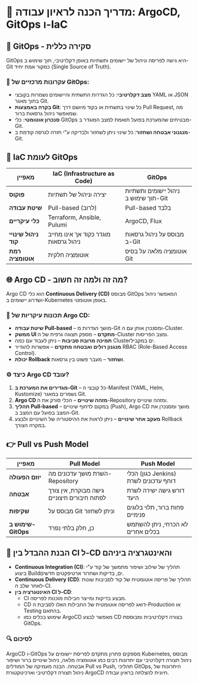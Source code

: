 # 🔗 מדריך הכנה לראיון עבודה: ArgoCD, GitOps ו-IaC

## 🏢 GitOps - סקירה כללית
GitOps היא גישה לפריסה וניהול של יישומים ותשתיות באופן דקלרטיבי, תוך שימוש ב-Git כמקור אמת יחיד (Single Source of Truth).

### 🔎 עקרונות מרכזיים של GitOps:
- **מצב דקלרטיבי**: כל הגדרות התשתית והיישומים נשמרות בקובצי YAML או JSON בתוך מאגר Git.
- **בקרה באמצעות Git**: כל שינוי בתשתית או בקוד מיושם דרך Pull Request, מה שמאפשר ניהול גרסאות ברור.
- **סנכרון אוטומטי**: כלי GitOps מבטיחים שהמערכת בפועל תואמת למצב המוגדר ב-Git.
- **מנגנוני אבטחה ושחזור**: כל שינוי ניתן לשחזור ולבדיקה ע"י חזרה לגרסה קודמת ב-Git.

## 🔄 IaC לעומת GitOps
| מאפיין | IaC (Infrastructure as Code) | GitOps |
|---------|----------------------------|--------|
| **פוקוס** | יצירה וניהול של תשתיות | ניהול יישומים ותשתיות תוך שימוש ב-Git |
| **שיטת עבודה** | Pull-based (לרוב) | Pull-based בלבד |
| **כלי עיקריים** | Terraform, Ansible, Pulumi | ArgoCD, Flux |
| **ניהול שינויי קוד** | מוגדר כקוד אך אינו מחייב ניהול גרסאות | מבוסס על ניהול גרסאות ב-Git |
| **רמת אוטומציה** | אוטומציה חלקית | אוטומציה מלאה על בסיס Git |

## 🌐 Argo CD - מה זה ולמה זה חשוב?
Argo CD הוא כלי **Continuous Delivery (CD)** מבוסס GitOps המאפשר ניהול ושדרוג יישומים ב-Kubernetes באופן אוטומטי.

### 🔗 תכונות עיקריות של Argo CD:
- **שיטת עבודה Pull-based** – מושך הגדרות מ-Git ומסנכרן אותן עם ה-Cluster.
- **ממשק UI מתקדם** – מספק תצוגה גרפית של ה-Cluster ומצב הפריסות.
- **תמיכה מרובת סביבות** – ניתן לעבוד עם כמה Clusterים במקביל.
- **מנגנון רולים ואבטחה מתקדם** – אפשרות להגדיר RBAC (Role-Based Access Control).
- **יכולת Rollback ושחזור** – מעבר פשוט בין גרסאות.

### ⚙ כיצד Argo CD עובד?
1. **מגדירים את המערכת ב-Git** – כל קובצי ה-Manifest (YAML, Helm, Kustomize) נשמרים במאגר Git.
2. **Argo CD מזהה שינויים** – הכלי סורק את ה-Repository ומזהה שינויים.
3. **תהליך Pull-based** – במקום לדחוף שינויים (Push), Argo CD מושך ומסנכרן את המצב בפועל עם המצב ב-Git.
4. **מעקב אחר שינויים** – ניתן לראות את ההיסטוריה של השינויים ולבצע Rollback במקרה הצורך.

## 👉 Pull vs Push Model
| מאפיין | Pull Model | Push Model |
|---------|-----------|------------|
| **יוזם הפעולה** | השרת מושך עדכונים מה-Repository | הכלי (כגון Jenkins) דוחף עדכונים לשרת |
| **אבטחה** | גישה מבוקרת, אין צורך לפתוח חיבורים חיצוניים | דורש גישה ישירה לשרת היעד |
| **שקיפות** | מבוסס על Git וניתן לשחזור | פחות ברור, תלוי בלוגים פנימיים |
| **שימוש ב-GitOps** | כן, חלק בלתי נפרד | לא הכרחי, ניתן להשתמש בכלים אחרים |

## 🌟 הבנת ההבדל בין CI ל-CD והאינטגרציה ביניהם
- **Continuous Integration (CI)**: תהליך של שילוב ושיפור מתמשך של קוד ע"י ביצוע Buildים, בדיקות ושחרור ארטיפקטים חדשים.
- **Continuous Delivery (CD)**: תהליך של פריסה אוטומטית של קוד לסביבות שונות לאחר שלב ה-CI.
- **האינטגרציה בין CI ל-CD**: 
  - CI מבצע בדיקות ומייצר חבילות מוכנות לפריסה.
  - CD דואג לפריסה אוטומטית של החבילות האלו לסביבת ה-Production או Testing בהתאם.
  - שימוש בכלים כמו ArgoCD מאפשר לבצע CD בצורה דקלרטיבית ומבוססת GitOps.

### 🔍 לסיכום
ArgoCD ו-GitOps מספקים פתרון מתקדם לפריסת יישומים על Kubernetes, מבוסס ניהול תצורה דקלרטיבי עם יתרונות רבים כמו אוטומציה מלאה, ניהול שינויים ברור ושיפור אבטחה. הבנה מעמיקה של המודלים Pull vs Push, תהליכי GitOps, היתרונות של ניהול תצורה דקלרטיבי וארכיטקטורת ArgoCD חיונית להצלחה בראיון עבודה.
